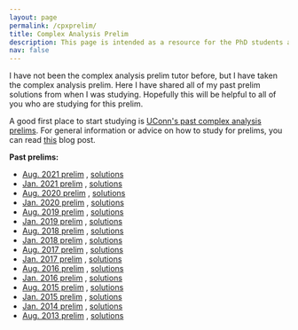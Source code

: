 ```yaml
---
layout: page
permalink: /cpxprelim/
title: Complex Analysis Prelim
description: This page is intended as a resource for the PhD students at UConn taking the complex analysis prelim. 
nav: false
---
```


I have not been the complex analysis prelim tutor before, but I have taken the complex analysis prelim. Here I have shared all of my past prelim solutions from when I was studying. Hopefully this will be helpful to all of you who are studying for this prelim. 

A good first place to start studying is [UConn's past complex analysis prelims](https://math.uconn.edu/degree-programs/graduate/preliminary-exams/). For general information or advice on how to study for prelims, you can read [this](https://asiminah.github.io/projects/quals/) blog post. 

**Past prelims:**
* [Aug. 2021 prelim](https://math.uconn.edu/wp-content/uploads/sites/3655/2021/10/aug2021geomtop.pdf) , <a href="/assets/pdf/TopPrelim/TopAug2021.pdf" target="_blank">solutions</a>
* [Jan. 2021 prelim](https://math.uconn.edu/wp-content/uploads/sites/3655/2021/05/jan2021geomtop.pdf) , <a href="/assets/pdf/TopPrelim/TopJan2021.pdf" target="_blank">solutions</a>
* [Aug. 2020 prelim](https://math.uconn.edu/wp-content/uploads/sites/3655/2020/11/aug2020geomtop.pdf) , <a href="/assets/pdf/TopPrelim/TopAug2020.pdf" target="_blank">solutions</a>
* [Jan. 2020 prelim](https://math.uconn.edu/wp-content/uploads/sites/3655/2020/05/jan2020geomtop.pdf) , <a href="/assets/pdf/TopPrelim/TopJan2020.pdf" target="_blank">solutions</a>
* [Aug. 2019 prelim](https://math.uconn.edu/wp-content/uploads/sites/3655/2020/11/aug2020geomtop.pdf) , <a href="/assets/pdf/TopPrelim/TopAug2019.pdf" target="_blank">solutions</a>
* [Jan. 2019 prelim](https://math.uconn.edu/wp-content/uploads/sites/3655/2019/07/jan2019geomtop.pdf) , <a href="/assets/pdf/TopPrelim/TopJan2019.pdf" target="_blank">solutions</a>
* [Aug. 2018 prelim](https://math.uconn.edu/wp-content/uploads/sites/3655/2018/12/aug2018geomtop.pdf) , <a href="/assets/pdf/TopPrelim/TopAug2018.pdf" target="_blank">solutions</a>
* [Jan. 2018 prelim](https://math.uconn.edu/wp-content/uploads/sites/3655/2018/12/jan2018geomtop.pdf) , <a href="/assets/pdf/TopPrelim/TopJan2018.pdf" target="_blank">solutions</a>
* [Aug. 2017 prelim](https://math.uconn.edu/wp-content/uploads/sites/3655/2018/12/aug2017geomtop.pdf) , <a href="/assets/pdf/TopPrelim/TopAug2017.pdf" target="_blank">solutions</a>
* [Jan. 2017 prelim](https://math.uconn.edu/wp-content/uploads/sites/3655/2018/12/jan2017geomtop.pdf) , <a href="/assets/pdf/TopPrelim/TopJan2017.pdf" target="_blank">solutions</a>
* [Aug. 2016 prelim](https://math.uconn.edu/wp-content/uploads/sites/3655/2018/12/aug2016geomtop.pdf) , <a href="/assets/pdf/TopPrelim/TopAug2016.pdf" target="_blank">solutions</a>
* [Jan. 2016 prelim](https://math.uconn.edu/wp-content/uploads/sites/3655/2018/12/jan2016geomtop.pdf) , <a href="/assets/pdf/TopPrelim/TopJan2016.pdf" target="_blank">solutions</a>
* [Aug. 2015 prelim](https://math.uconn.edu/wp-content/uploads/sites/3655/2018/12/aug2015geomtop.pdf) , <a href="/assets/pdf/TopPrelim/TopAug2015.pdf" target="_blank">solutions</a>
* [Jan. 2015 prelim](https://math.uconn.edu/wp-content/uploads/sites/3655/2018/12/jan2015geomtop.pdf) , <a href="/assets/pdf/TopPrelim/TopJan2015.pdf" target="_blank">solutions</a>
* [Jan. 2014 prelim](https://math.uconn.edu/wp-content/uploads/sites/3655/2018/12/jan2014geomtop.pdf) , <a href="/assets/pdf/TopPrelim/TopJan2014.pdf" target="_blank">solutions</a>
* [Aug. 2013 prelim](https://math.uconn.edu/wp-content/uploads/sites/3655/2018/12/aug2013geomtop.pdf) , <a href="/assets/pdf/TopPrelim/TopAug2013.pdf" target="_blank">solutions</a>



<!--
<a href="/assets/pdf/HamakiotesCV.pdf" target="_blank">Open PDF to see all Pages</a>
-->
